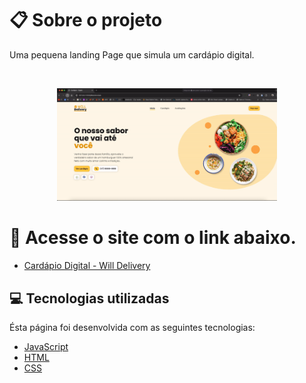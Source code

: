 # :clipboard: Sobre o projeto

Uma pequena landing Page que simula um cardápio digital.

<br>
<p align="center">
  <img alt="MyLinks" src=".github/page.gif" width="70%"> 
  </p>

# 🔗 Acesse o site com o link abaixo.

- [Cardápio Digital - Will Delivery](https:///)

## :computer: Tecnologias utilizadas

Ésta página foi desenvolvida com as seguintes tecnologias:

- [JavaScript](https://www.javascript.com/)
- [HTML](https://developer.mozilla.org/pt-BR/docs/Web/HTML)
- [CSS](https://developer.mozilla.org/pt-BR/docs/Web/CSS)
